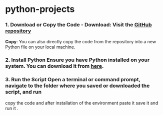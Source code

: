 # python-projects
 
 ### 1. Download or Copy the Code - **Download**: Visit the [GitHub repository](https://github.com/nivedithakummetha63/Python-projects)
 **Copy**: You can also directly copy the code from the repository into a new Python file on your local machine.  
 ### 2. Install Python Ensure you have Python installed on your system. You can download it from [here](https://www.python.org/downloads/).  
 ### 3. Run the Script Open a terminal or command prompt, navigate to the folder where you saved or downloaded the script, and run
 copy the code and after installation of the environment paste it save it and run it .
